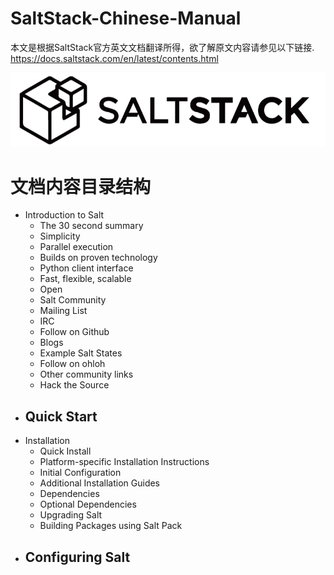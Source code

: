 # SaltStack-Chinese-Manual
本文是根据SaltStack官方英文文档翻译所得，欲了解原文内容请参见以下链接.
https://docs.saltstack.com/en/latest/contents.html

![SaltStack Logo](./images/saltstack-logo.png)

# 文档内容目录结构
+ Introduction to Salt
    - The 30 second summary
    - Simplicity
    - Parallel execution
    - Builds on proven technology
    - Python client interface
    - Fast, flexible, scalable
    - Open
    - Salt Community
    - Mailing List
    - IRC
    - Follow on Github
    - Blogs
    - Example Salt States
    - Follow on ohloh
    - Other community links
    - Hack the Source
+ Quick Start
    -
+ Installation
    - Quick Install
    - Platform-specific Installation Instructions
    - Initial Configuration
    - Additional Installation Guides
    - Dependencies
    - Optional Dependencies
    - Upgrading Salt
    - Building Packages using Salt Pack
+ Configuring Salt
    -
